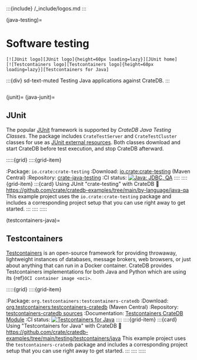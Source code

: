 :::{include} /_include/logos.md
:::

(java-testing)=

# Software testing

```{div} .float-right
[![JUnit logo][JUnit logo]{height=60px loading=lazy}][JUnit home]
[![Testcontainers logo][Testcontainers logo]{height=60px loading=lazy}][Testcontainers for Java]
```
:::{div} sd-text-muted
Testing Java applications against CrateDB.
:::
```{div} .clearfix
```

(junit)=
(java-junit)=
## JUnit

The popular [JUnit] framework is supported by *CrateDB Java Testing Classes*.
The package includes `CrateTestServer` and `CrateTestCluster` classes for use
as [JUnit external resources]. Both classes download and start CrateDB before
test execution, and stop CrateDB afterward.

:::::{grid}
::::{grid-item}

:Package: `io.crate:crate-testing`
:Download: [io.crate:crate-testing] (Maven Central)
:Repository: [crate-java-testing]
:CI status: [![Java: JDBC, QA](https://github.com/crate/cratedb-examples/actions/workflows/lang-java-maven.yml/badge.svg)](https://github.com/crate/cratedb-examples/actions/workflows/lang-java-maven.yml)
::::
::::{grid-item}
:::{card} Using JUnit "crate-testing" with CrateDB
:link: https://github.com/crate/cratedb-examples/tree/main/by-language/java-qa
This example project uses the `io.crate:crate-testing` package and includes a
corresponding project setup that you can use right away to get started.
:::
::::
:::::

(testcontainers-java)=
## Testcontainers

[Testcontainers] is an open-source framework for providing throwaway,
lightweight instances of databases, message brokers, web browsers, or
just about anything that can run in a Docker container.
CrateDB provides Testcontainers implementations for both Java and Python
which are using its {ref}`OCI container image <oci>`.

:::::{grid}
::::{grid-item}

:Package: `org.testcontainers:testcontainers-cratedb`
:Download: [org.testcontainers:testcontainers-cratedb] (Maven Central)
:Repository: [testcontainers-cratedb sources]
:Documentation: [Testcontainers CrateDB Module]
:CI status: [![Testcontainers for Java](https://github.com/crate/cratedb-examples/actions/workflows/testing-testcontainers-java.yml/badge.svg)](https://github.com/crate/cratedb-examples/actions/workflows/testing-testcontainers-java.yml)
::::
::::{grid-item}
:::{card} Using "Testcontainers for Java" with CrateDB
:link: https://github.com/crate/cratedb-examples/tree/main/testing/testcontainers/java
This example project uses the `testcontainers-cratedb` package and includes a
corresponding project setup that you can use right away to get started.
:::
::::
:::::


[crate-java-testing]: https://github.com/crate/crate-java-testing
[JUnit]: https://junit.org/
[JUnit external resources]: https://github.com/junit-team/junit4/wiki/Rules#externalresource-rules
[Testcontainers]: https://testcontainers.com/
[Testcontainers CrateDB Module]: https://java.testcontainers.org/modules/databases/cratedb/
[testcontainers-cratedb sources]: https://github.com/testcontainers/testcontainers-java/tree/main/modules/cratedb/src/main/java/org/testcontainers/cratedb

[io.crate:crate-testing]: https://repo1.maven.org/maven2/io/crate/crate-testing/
[org.testcontainers:testcontainers-cratedb]: https://repo1.maven.org/maven2/org/testcontainers/testcontainers-cratedb/
